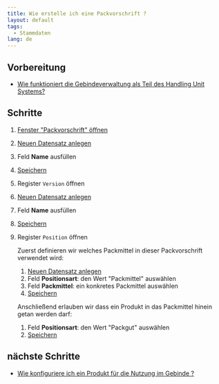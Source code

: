 ```yaml
---
title: Wie erstelle ich eine Packvorschrift ?
layout: default
tags:
  - Stammdaten
lang: de
---
```


## Vorbereitung

- [Wie funktioniert die Gebindeverwaltung als Teil des Handling Unit Systems?](Wie_funktioniert_die_Gebindeverwaltung_als_Teil_des_Handling_Unit_Systems)


## Schritte

1. [Fenster "Packvorschrift" öffnen](Wie_finde_und_öffne_ich_ein_Fenster)
1. [Neuen Datensatz anlegen](Wie_lege_ich_einen_neuen_datensatz_an)
1. Feld **Name** ausfüllen
1. [Speichern](Wie_lege_ich_einen_neuen_datensatz_an)
1. Register `Version` öffnen
1. [Neuen Datensatz anlegen](Wie_lege_ich_einen_neuen_datensatz_an)
1. Feld **Name** ausfüllen
1. [Speichern](Wie_lege_ich_einen_neuen_datensatz_an)
1. Register `Position` öffnen

   Zuerst definieren wir welches Packmittel in dieser Packvorschrift verwendet wird:
   
   1. [Neuen Datensatz anlegen](Wie_lege_ich_einen_neuen_datensatz_an)
   1. Feld **Positionsart**: den Wert "Packmittel" auswählen
   1. Feld **Packmittel**: ein konkretes Packmittel auswählen
   1. [Speichern](Wie_lege_ich_einen_neuen_datensatz_an)
   
   Anschließend erlauben wir dass ein Produkt in das Packmittel hinein getan werden darf:
   
   1. Feld **Positionsart**: den Wert "Packgut" auswählen
   1. [Speichern](Wie_lege_ich_einen_neuen_datensatz_an)

## nächste Schritte

- [Wie konfiguriere ich ein Produkt für die Nutzung im Gebinde ?](Wie_konfiguriere_ich_ein_Produkt_für_die_Nutzung_im_Gebinde)